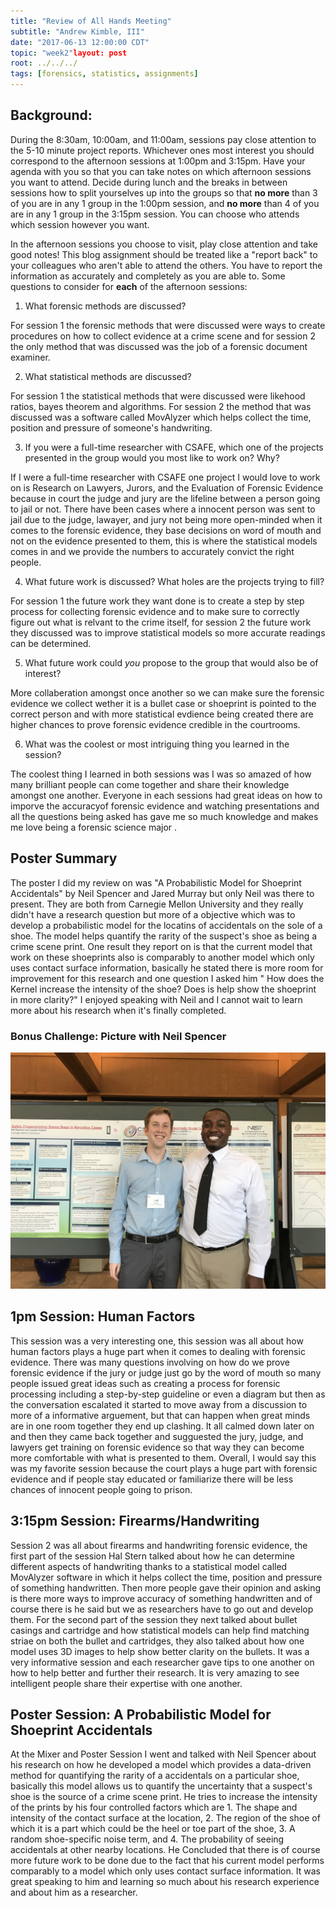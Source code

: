 ```yaml
---
title: "Review of All Hands Meeting"
subtitle: "Andrew Kimble, III"
date: "2017-06-13 12:00:00 CDT"
topic: "week2"layout: post
root: ../../../
tags: [forensics, statistics, assignments]
---
```

 
## Background:

During the 8:30am, 10:00am, and 11:00am, sessions pay close attention to the 5-10 minute project reports. Whichever ones most interest you should correspond to the afternoon sessions at 1:00pm and 3:15pm. Have your agenda with you so that you can take notes on which afternoon sessions you want to attend. Decide during lunch and the breaks in between sessions how to split yourselves up into the groups so that **no more** than 3 of you are in any 1 group in the 1:00pm session, and **no more** than 4 of you are in any 1 group in the 3:15pm session. You can choose who attends which session however you want. 

In the afternoon sessions you choose to visit, play close attention and take good notes! This blog assignment should be treated like a "report back" to your colleagues who aren't able to attend the others. You have to report the information as accurately and completely as you are able to.
Some questions to consider for **each** of the afternoon sessions:

1. What forensic methods are discussed?

For session 1 the forensic methods that were discussed were ways to create procedures on how to collect evidence at a crime scene and for session 2 the only method that was discussed was the job of a forensic document examiner.

2. What statistical methods are discussed?

For session 1 the statistical methods that were discussed were likehood ratios, bayes theorem and algorithms. For session 2 the method that was discussed was a software called MovAlyzer which helps collect the time, position and pressure of someone's handwriting.

3. If you were a full-time researcher with CSAFE, which one of the projects presented in the group would you most like to work on? Why?

If I were a full-time researcher with CSAFE one project I would love to work on is Research on Lawyers, Jurors, and the Evaluation of Forensic Evidence because in court the judge and jury are the lifeline between a person going to jail or not. There have been cases where a innocent person was sent to jail due to the judge, lawayer, and jury not being more open-minded when it comes to the forensic evidence, they base decisions on word of mouth and not on the evidence presented to them, this is where the statistical models comes in and we provide the numbers to accurately convict the right people.

4. What future work is discussed? What holes are the projects trying to fill?

For session 1 the future work they want done is to create a step by step process for collecting forensic evidence and to make sure to correctly figure out what is relvant to the crime itself, for session 2 the future work they discussed was to improve statistical models so more accurate readings can be determined. 

5. What future work could *you* propose to the group that would also be of interest?

More collaberation amongst once another so we can make sure the forensic evidence we collect wether it is a bullet case or shoeprint is pointed to the correct person and with more statistical evdience being created there are higher chances to prove forensic evidence credible in the courtrooms.

6. What was the coolest or most intriguing thing you learned in the session?

The coolest thing I learned in both sessions was I was so amazed of how many brilliant people can come together and share their knowledge amongst one another. Everyone in each sessions had great ideas on how to imporve the accuracyof forensic evidence and watching presentations and all the questions being asked has gave me so much knowledge and makes me love being a forensic science major .

## Poster Summary 

The poster I did my review on was "A Probabilistic Model for Shoeprint Accidentals" by Neil Spencer and Jared Murray but only Neil was there to present. They are both from Carnegie Mellon University and they really didn't have a research question but more of a objective which was to develop a probabilistic model for the locatins of accidentals on the sole of a shoe. The model helps quantify the rarity of the suspect's shoe as being a crime scene print. One result they report on is that the current model that work on these shoeprints also is comparably to another model which only uses contact surface information, basically he stated there is more room for improvement for this research and one question I asked him " How does the Kernel increase the intensity of the shoe? Does is help show the shoeprint in more clarity?" I enjoyed speaking with Neil and I cannot wait to learn more about his research when it's finally completed.


### Bonus Challenge: Picture with Neil Spencer

![me with researcher Neil Spencer](IMG_1874.JPG)

## 1pm Session: Human Factors

This session was a very interesting one, this session was all about how human factors plays a huge part when it comes to dealing with forensic evidence. There was many questions involving on how do we prove forensic evidence if the jury or judge just go by the word of mouth so many people issued great ideas such as creating a process for forensic processing including a step-by-step guideline or even a diagram but then as the conversation escalated it started to move away from a discussion to more of a informative arguement, but that can happen when great minds are in one room together they end up clashing.
It all calmed down later on and then they came back together and sugguested the jury, judge, and lawyers get training on forensic evidence so that way they can become more comfortable with what is presented to them. Overall, I would say this was my favorite session because the court plays a huge part with forensic evidence and if people stay educated or familiarize there will be less chances of innocent people going to prison.

## 3:15pm Session: Firearms/Handwriting

Session 2 was all about firearms and handwriting forensic evidence, the first part of the session Hal Stern talked about how he can determine different aspects of handwriting thanks to a statistical model called MovAlyzer software in which it helps collect the time, position and pressure of something handwritten. Then more people gave their opinion and asking is there more ways to improve accuracy of something handwritten and of course there is he said but we as researchers have to go out and develop them. 
For the second part of the session they next talked about bullet casings and cartridge and how statistical models can help find matching striae on both the bullet and cartridges, they also talked about how one model uses 3D images to help show better clarity on the bullets. It was a very informative session and each researcher gave tips to one another on how to help better and further their research. It is very amazing to see intelligent people share their expertise with one another.

## Poster Session: A Probabilistic Model for Shoeprint Accidentals

At the Mixer and Poster Session I went and talked with Neil Spencer about his research on how he developed a model which provides a data-driven method for quantifying the rarity of a accidentals on a particular shoe, basically this model allows us to quantify the uncertainty that a suspect's shoe is the source of a crime scene print. He tries to increase the intensity of the prints by his four controlled factors which are 1. The shape and intensity of the contact surface at the location, 2. The region of the shoe of which it is a part which could be the heel or toe part of the shoe, 3. A random shoe-specific noise term, and 4. The probability of seeing accidentals at other nearby locations. He Concluded that there is of course more future work to be done due to the fact that his current model performs comparably to a model which only uses contact surface information. It was great speaking to him and learning so much about his research experience and about him as a researcher.

